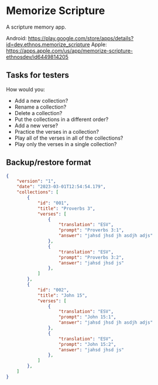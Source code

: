 # Memorize Scripture

A scripture memory app.

Android: https://play.google.com/store/apps/details?id=dev.ethnos.memorize_scripture
Apple: https://apps.apple.com/us/app/memorize-scripture-ethnosdev/id6449814205

## Tasks for testers

How would you:

- Add a new collection?
- Rename a collection?
- Delete a collection?
- Put the collections in a different order?
- Add a new verse?
- Practice the verses in a collection?
- Play all of the verses in all of the collections?
- Play only the verses in a single collection?

## Backup/restore format

```json
{
    "version": "1",
    "date": "2023-03-01T12:54:54.179",
    "collections": [
        {
            "id": "001",
            "title": "Proverbs 3",
            "verses": [
                {
                    "translation": "ESV",
                    "prompt": "Proverbs 3:1",
                    "answer": "jahsd jhsd jh asdjh adjs"
                },
                {
                    "translation": "ESV",
                    "prompt": "Proverbs 3:2",
                    "answer": "jahsd jhsd js"
                },
            ]
        },
        {
            "id": "002",
            "title": "John 15",
            "verses": [
                {
                    "translation": "ESV",
                    "prompt": "John 15:1",
                    "answer": "jahsd jhsd jh asdjh adjs"
                },
                {
                    "translation": "ESV",
                    "prompt": "John 15:2",
                    "answer": "jahsd jhsd js"
                },
            ]
        },
    ]
}
```